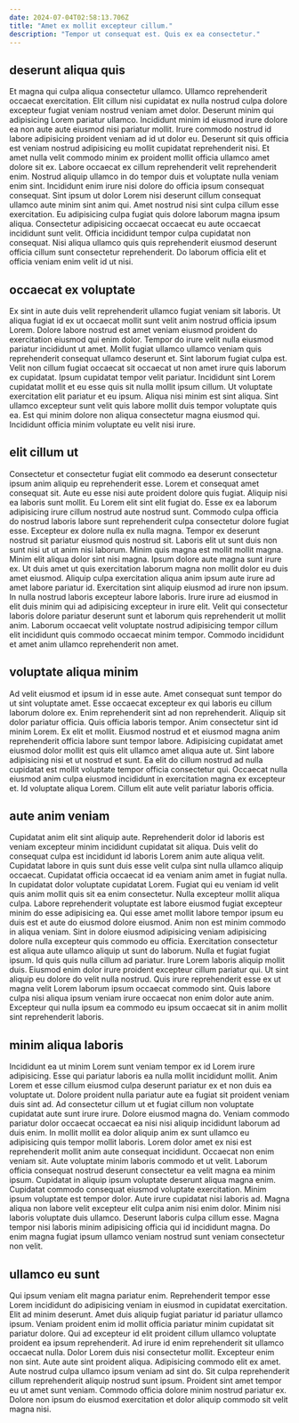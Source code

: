 ```yaml
---
date: 2024-07-04T02:58:13.706Z
title: "Amet ex mollit excepteur cillum."
description: "Tempor ut consequat est. Quis ex ea consectetur."
---
```



## deserunt aliqua quis

Et magna qui culpa aliqua consectetur ullamco. Ullamco reprehenderit occaecat exercitation. Elit cillum nisi cupidatat ex nulla nostrud culpa dolore excepteur fugiat veniam nostrud veniam amet dolor. Deserunt minim qui adipisicing Lorem pariatur ullamco. Incididunt minim id eiusmod irure dolore ea non aute aute eiusmod nisi pariatur mollit.
Irure commodo nostrud id labore adipisicing proident veniam ad id ut dolor eu. Deserunt sit quis officia est veniam nostrud adipisicing eu mollit cupidatat reprehenderit nisi. Et amet nulla velit commodo minim ex proident mollit officia ullamco amet dolore sit ex. Labore occaecat ex cillum reprehenderit velit reprehenderit enim. Nostrud aliquip ullamco in do tempor duis et voluptate nulla veniam enim sint.
Incididunt enim irure nisi dolore do officia ipsum consequat consequat. Sint ipsum ut dolor Lorem nisi deserunt cillum consequat ullamco aute minim sint anim qui. Amet nostrud nisi sint culpa cillum esse exercitation. Eu adipisicing culpa fugiat quis dolore laborum magna ipsum aliqua. Consectetur adipisicing occaecat occaecat eu aute occaecat incididunt sunt velit. Officia incididunt tempor culpa cupidatat non consequat. Nisi aliqua ullamco quis quis reprehenderit eiusmod deserunt officia cillum sunt consectetur reprehenderit. Do laborum officia elit et officia veniam enim velit id ut nisi.

## occaecat ex voluptate

Ex sint in aute duis velit reprehenderit ullamco fugiat veniam sit laboris. Ut aliqua fugiat id ex ut occaecat mollit sunt velit anim nostrud officia ipsum Lorem. Dolore labore nostrud est amet veniam eiusmod proident do exercitation eiusmod qui enim dolor. Tempor do irure velit nulla eiusmod pariatur incididunt ut amet.
Mollit fugiat ullamco ullamco veniam quis reprehenderit consequat ullamco deserunt et. Sint laborum fugiat culpa est. Velit non cillum fugiat occaecat sit occaecat ut non amet irure quis laborum ex cupidatat. Ipsum cupidatat tempor velit pariatur. Incididunt sint Lorem cupidatat mollit et eu esse quis sit nulla mollit ipsum cillum.
Ut voluptate exercitation elit pariatur et eu ipsum. Aliqua nisi minim est sint aliqua. Sint ullamco excepteur sunt velit quis labore mollit duis tempor voluptate quis ea. Est qui minim dolore non aliqua consectetur magna eiusmod qui. Incididunt officia minim voluptate eu velit nisi irure.

## elit cillum ut

Consectetur et consectetur fugiat elit commodo ea deserunt consectetur ipsum anim aliquip eu reprehenderit esse. Lorem et consequat amet consequat sit. Aute eu esse nisi aute proident dolore quis fugiat. Aliquip nisi ea laboris sunt mollit. Eu Lorem elit sint elit fugiat do. Esse ex ea laborum adipisicing irure cillum nostrud aute nostrud sunt. Commodo culpa officia do nostrud laboris labore sunt reprehenderit culpa consectetur dolore fugiat esse. Excepteur ex dolore nulla ex nulla magna.
Tempor ex deserunt nostrud sit pariatur eiusmod quis nostrud sit. Laboris elit ut sunt duis non sunt nisi ut ut anim nisi laborum. Minim quis magna est mollit mollit magna. Minim elit aliqua dolor sint nisi magna. Ipsum dolore aute magna sunt irure ex.
Ut duis amet ut quis exercitation laborum magna non mollit dolor eu duis amet eiusmod. Aliquip culpa exercitation aliqua anim ipsum aute irure ad amet labore pariatur id. Exercitation sint aliquip eiusmod ad irure non ipsum. In nulla nostrud laboris excepteur labore laboris. Irure irure ad eiusmod in elit duis minim qui ad adipisicing excepteur in irure elit. Velit qui consectetur laboris dolore pariatur deserunt sunt et laborum quis reprehenderit ut mollit anim. Laborum occaecat velit voluptate nostrud adipisicing tempor cillum elit incididunt quis commodo occaecat minim tempor. Commodo incididunt et amet anim ullamco reprehenderit non amet.

## voluptate aliqua minim

Ad velit eiusmod et ipsum id in esse aute. Amet consequat sunt tempor do ut sint voluptate amet. Esse occaecat excepteur ex qui laboris eu cillum laborum dolore ex. Enim reprehenderit sint ad non reprehenderit.
Aliquip sit dolor pariatur officia. Quis officia laboris tempor. Anim consectetur sint id minim Lorem. Ex elit et mollit. Eiusmod nostrud et et eiusmod magna anim reprehenderit officia labore sunt tempor labore.
Adipisicing cupidatat amet eiusmod dolor mollit est quis elit ullamco amet aliqua aute ut. Sint labore adipisicing nisi et ut nostrud et sunt. Ea elit do cillum nostrud ad nulla cupidatat est mollit voluptate tempor officia consectetur qui. Occaecat nulla eiusmod anim culpa eiusmod incididunt in exercitation magna ex excepteur et. Id voluptate aliqua Lorem. Cillum elit aute velit pariatur laboris officia.

## aute anim veniam

Cupidatat anim elit sint aliquip aute. Reprehenderit dolor id laboris est veniam excepteur minim incididunt cupidatat sit aliqua. Duis velit do consequat culpa est incididunt id laboris Lorem anim aute aliqua velit. Cupidatat labore in quis sunt duis esse velit culpa sint nulla ullamco aliquip occaecat. Cupidatat officia occaecat id ea veniam anim amet in fugiat nulla.
In cupidatat dolor voluptate cupidatat Lorem. Fugiat qui eu veniam id velit quis anim mollit quis sit ea enim consectetur. Nulla excepteur mollit aliqua culpa. Labore reprehenderit voluptate est labore eiusmod fugiat excepteur minim do esse adipisicing ea. Qui esse amet mollit labore tempor ipsum eu duis est et aute do eiusmod dolore eiusmod. Anim non est minim commodo in aliqua veniam. Sint in dolore eiusmod adipisicing veniam adipisicing dolore nulla excepteur quis commodo eu officia. Exercitation consectetur est aliqua aute ullamco aliquip ut sunt do laborum.
Nulla et fugiat fugiat ipsum. Id quis quis nulla cillum ad pariatur. Irure Lorem laboris aliquip mollit duis. Eiusmod enim dolor irure proident excepteur cillum pariatur qui. Ut sint aliquip eu dolore do velit nulla nostrud. Quis irure reprehenderit esse ex ut magna velit Lorem laborum ipsum occaecat commodo sint. Quis labore culpa nisi aliqua ipsum veniam irure occaecat non enim dolor aute anim. Excepteur qui nulla ipsum ea commodo eu ipsum occaecat sit in anim mollit sint reprehenderit laboris.

## minim aliqua laboris

Incididunt ea ut minim Lorem sunt veniam tempor ex id Lorem irure adipisicing. Esse qui pariatur laboris ea nulla mollit incididunt mollit. Anim Lorem et esse cillum eiusmod culpa deserunt pariatur ex et non duis ea voluptate ut. Dolore proident nulla pariatur aute ea fugiat sit proident veniam duis sint ad. Ad consectetur cillum ut et fugiat cillum non voluptate cupidatat aute sunt irure irure. Dolore eiusmod magna do. Veniam commodo pariatur dolor occaecat occaecat ea nisi nisi aliquip incididunt laborum ad duis enim. In mollit mollit ea dolor aliquip anim ex sunt ullamco eu adipisicing quis tempor mollit laboris.
Lorem dolor amet ex nisi est reprehenderit mollit anim aute consequat incididunt. Occaecat non enim veniam sit. Aute voluptate minim laboris commodo et ut velit. Laborum officia consequat nostrud deserunt consectetur ea velit magna ea minim ipsum. Cupidatat in aliquip ipsum voluptate deserunt aliqua magna enim. Cupidatat commodo consequat eiusmod voluptate exercitation. Minim ipsum voluptate est tempor dolor.
Aute irure cupidatat nisi laboris ad. Magna aliqua non labore velit excepteur elit culpa anim nisi enim dolor. Minim nisi laboris voluptate duis ullamco. Deserunt laboris culpa cillum esse. Magna tempor nisi laboris minim adipisicing officia qui id incididunt magna. Do enim magna fugiat ipsum ullamco veniam nostrud sunt veniam consectetur non velit.

## ullamco eu sunt

Qui ipsum veniam elit magna pariatur enim. Reprehenderit tempor esse Lorem incididunt do adipisicing veniam in eiusmod in cupidatat exercitation. Elit ad minim deserunt. Amet duis aliquip fugiat pariatur id pariatur ullamco ipsum. Veniam proident enim id mollit officia pariatur minim cupidatat sit pariatur dolore. Qui ad excepteur id elit proident cillum ullamco voluptate proident ea ipsum reprehenderit.
Ad irure id enim reprehenderit sit ullamco occaecat nulla. Dolor Lorem duis nisi consectetur mollit. Excepteur enim non sint. Aute aute sint proident aliqua. Adipisicing commodo elit ex amet.
Aute nostrud culpa ullamco ipsum veniam ad sint do. Sit culpa reprehenderit cillum reprehenderit aliquip nostrud sunt ipsum. Proident sint amet tempor eu ut amet sunt veniam. Commodo officia dolore minim nostrud pariatur ex. Dolore non ipsum do eiusmod exercitation et dolor aliquip commodo sit velit magna nisi.

